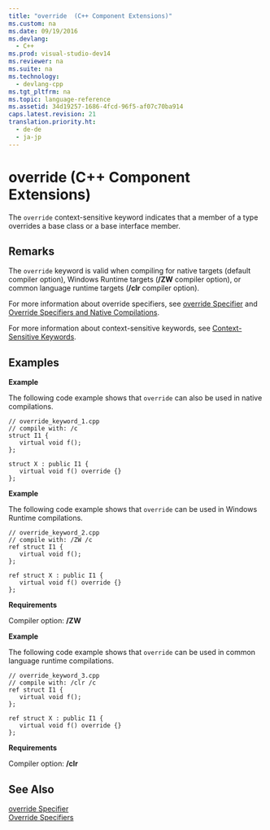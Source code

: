 ```yaml
---
title: "override  (C++ Component Extensions)"
ms.custom: na
ms.date: 09/19/2016
ms.devlang: 
  - C++
ms.prod: visual-studio-dev14
ms.reviewer: na
ms.suite: na
ms.technology: 
  - devlang-cpp
ms.tgt_pltfrm: na
ms.topic: language-reference
ms.assetid: 34d19257-1686-4fcd-96f5-af07c70ba914
caps.latest.revision: 21
translation.priority.ht: 
  - de-de
  - ja-jp
---
```

# override  (C++ Component Extensions)
The `override` context-sensitive keyword indicates that a member of a type overrides a base class or a base interface member.  
  
## Remarks  
 The `override` keyword is valid when compiling for native targets (default compiler option), Windows Runtime targets (**/ZW** compiler option), or common language runtime targets (**/clr** compiler option).  
  
 For more information about override specifiers, see [override Specifier](../vs140/override-Specifier.md) and [Override Specifiers and Native Compilations](../vs140/How-to--Declare-Override-Specifiers-in-Native-Compilations--C---CLI-.md).  
  
 For more information about context-sensitive keywords, see [Context-Sensitive Keywords](../vs140/Context-Sensitive-Keywords---C---Component-Extensions-.md).  
  
## Examples  
 **Example**  
  
 The following code example shows that `override` can also be used in native compilations.  
  
```cpp#  
// override_keyword_1.cpp  
// compile with: /c  
struct I1 {  
   virtual void f();  
};  
  
struct X : public I1 {  
   virtual void f() override {}  
};  
```  
  
 **Example**  
  
 The following code example shows that `override` can be used in Windows Runtime compilations.  
  
```cpp#  
// override_keyword_2.cpp  
// compile with: /ZW /c  
ref struct I1 {  
   virtual void f();  
};  
  
ref struct X : public I1 {  
   virtual void f() override {}  
};  
```  
  
 **Requirements**  
  
 Compiler option: **/ZW**  
  
 **Example**  
  
 The following code example shows that `override` can be used in common language runtime compilations.  
  
```cpp#  
// override_keyword_3.cpp  
// compile with: /clr /c  
ref struct I1 {  
   virtual void f();  
};  
  
ref struct X : public I1 {  
   virtual void f() override {}  
};  
```  
  
 **Requirements**  
  
 Compiler option: **/clr**  
  
## See Also  
 [override Specifier](../vs140/override-Specifier.md)   
 [Override Specifiers](../vs140/Override-Specifiers---C---Component-Extensions-.md)